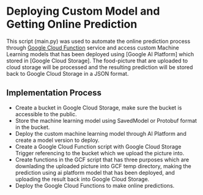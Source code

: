 # Deploying Custom Model and Getting Online Prediction

This script (main.py) was used to automate the online prediction process through [Google Cloud Function](https://cloud.google.com/functions) service and access custom Machine Learning models that has been deployed using [Google AI Platform] which stored in [Google Cloud Storage]. The food-picture that are uploaded to cloud storage will be processed and the resulting prediction will be stored back to Google Cloud Storage in a JSON format.

## Implementation Process

- Create a bucket in Google Cloud Storage, make sure the bucket is accessible to the public.
- Store the machine learning model using SavedModel or Protobuf format in the bucket.
- Deploy the custom machine learning model through AI Platform and create a model version to deploy.
- Create a Google Cloud Function script with Google Cloud Storage Trigger referencing to the bucket which we upload the picture into.
- Create functions in the GCF script that has three purposes which are downlading the uploaded picture into GCF temp directory, making the prediction using ai platform model that has been deployed, and uploading the result back into Google Cloud Storage.
- Deploy the Google Cloud Functions to make online predictions.

